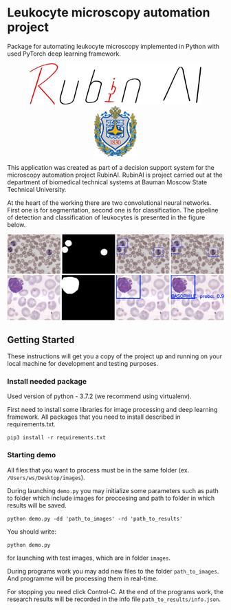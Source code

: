 # Leukocyte microscopy automation project
Package for automating leukocyte microscopy implemented in Python with used PyTorch deep learning framework.

<p align="center">
  <img width="400px" src="https://raw.githubusercontent.com/TsykunovDmitriy/microscopy_automation.rubinai/master/rubinai.jpg" hspace="40">
  <img width="100px" src="https://raw.githubusercontent.com/TsykunovDmitriy/microscopy_automation.rubinai/master/bmstu.png">
</p>

This application was created as part of a decision support system for the microscopy automation project RubinAI. RubinAI is project carried out at the department of biomedical technical systems at Bauman Moscow State Technical University.

At the heart of the working there are two convolutional neural networks. First one is for segmentation, second one is for classification.
The pipeline of detection and classification of leukocytes is presented in the figure below. 

![alt text](https://raw.githubusercontent.com/TsykunovDmitriy/microscopy_automation.rubinai/master/pipeline_demonstration_1.png)
![alt text](https://raw.githubusercontent.com/TsykunovDmitriy/microscopy_automation.rubinai/master/pipeline_demonstration_2.png)

## Getting Started
These instructions will get you a copy of the project up and running on your local machine for development and testing purposes. 

### Install needed package
Used version of python - 3.7.2 (we recommend using virtualenv). 

First need to install some libraries for image processing and deep learning framework. All packages that you need to install described in requirements.txt.

```
pip3 install -r requirements.txt
```

### Starting demo
All files that you want to process must be in the same folder (ex. `/Users/ws/Desktop/images`).

During launching `demo.py` you may initialize some parameters such as path to folder which include images for proccesing and path to folder in which results will be saved.

```
python demo.py -dd 'path_to_images' -rd 'path_to_results'
```
You should write:

```
python demo.py
```
for launching with test images, which are in folder `images`. 

During programs work you may add new files to the folder `path_to_images`. And programme will be processing them in real-time.

For stopping you need click Control-C. At the end of the programs work, the research results will be recorded in the info file `path_to_results/info.json`.